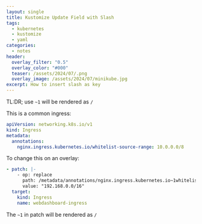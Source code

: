 ```yaml
---
layout: single
title: Kustomize Update Field with Slash
tags:
  - kubernetes
  - kustomize
  - yaml
categories:
  - notes
header:
  overlay_filter: "0.5"
  overlay_color: "#000"
  teaser: /assets/2024/07/.png
  overlay_image: /assets/2024/07/minikube.jpg
excerpt: How to insert slash as key
---
```


TL:DR; use `~1` will be rendered as `/`

This is a common ingress:

```yaml
apiVersion: networking.k8s.io/v1
kind: Ingress
metadata:
  annotations:
    nginx.ingress.kubernetes.io/whitelist-source-range: 10.0.0.0/8
```

To change this on an overlay:

```yaml
- patch: |-
    - op: replace
      path: /metadata/annotations/nginx.ingress.kubernetes.io~1whitelist-source-range
      value: "192.168.0.0/16"
  target:
    kind: Ingress
    name: webdashboard-ingress
```

The `~1` in patch will be rendered as `/`